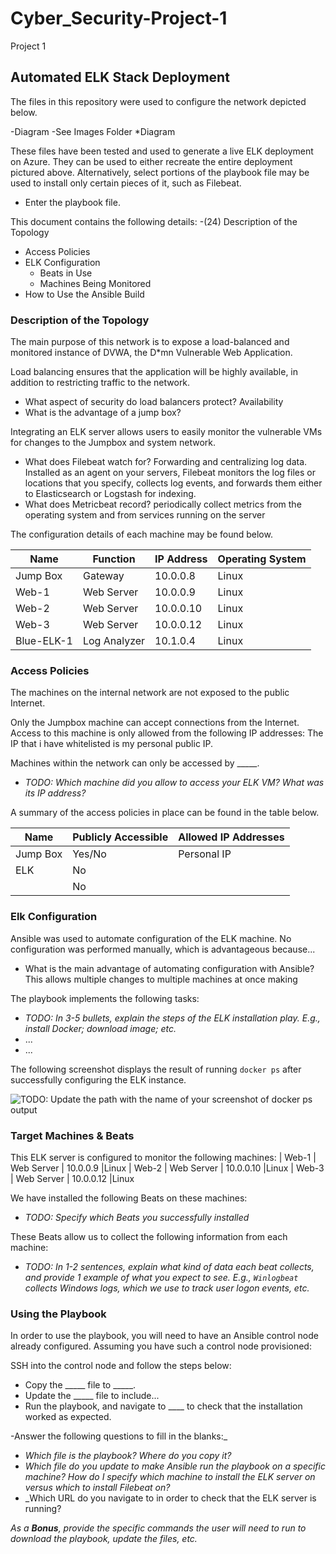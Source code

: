 # Cyber_Security-Project-1
Project 1
## Automated ELK Stack Deployment

The files in this repository were used to configure the network depicted below.

-Diagram
-See Images Folder *Diagram

These files have been tested and used to generate a live ELK deployment on Azure. They can be used to either recreate the entire deployment pictured above. Alternatively, select portions of the playbook file may be used to install only certain pieces of it, such as Filebeat.

  - Enter the playbook file.
  

This document contains the following details:
-(24) Description of the Topology
- Access Policies
- ELK Configuration
  - Beats in Use
  - Machines Being Monitored
- How to Use the Ansible Build


### Description of the Topology

The main purpose of this network is to expose a load-balanced and monitored instance of DVWA, the D*mn Vulnerable Web Application.

Load balancing ensures that the application will be highly available, in addition to restricting traffic to the network.
- What aspect of security do load balancers protect? Availability
- What is the advantage of a jump box?

Integrating an ELK server allows users to easily monitor the vulnerable VMs for changes to the Jumpbox and system network.
- What does Filebeat watch for?  Forwarding and centralizing log data. Installed as an agent on your servers, Filebeat monitors the log files or locations that you specify, collects log events, and forwards them either to Elasticsearch or Logstash for indexing.
- What does Metricbeat record? periodically collect metrics from the operating system and from services running on the server

The configuration details of each machine may be found below.

| Name   | Function | IP Address | Operating System |
|----------|----------|------------|------------------|
| Jump Box | Gateway  | 10.0.0.8  | Linux        
| Web-1 | Web Server | 10.0.0.9 |Linux
| Web-2 | Web Server | 10.0.0.10 |Linux
| Web-3 | Web Server | 10.0.0.12 |Linux
| Blue-ELK-1 |Log Analyzer |10.1.0.4|Linux

### Access Policies

The machines on the internal network are not exposed to the public Internet. 

Only the Jumpbox machine can accept connections from the Internet. Access to this machine is only allowed from the following IP addresses:
The IP that i have whitelisted is my personal public IP.

Machines within the network can only be accessed by _____.
- _TODO: Which machine did you allow to access your ELK VM? What was its IP address?_

A summary of the access policies in place can be found in the table below.

| Name     | Publicly Accessible | Allowed IP Addresses |
|----------|---------------------|----------------------|
| Jump Box | Yes/No              | Personal IP    |
| ELK      |   No                |                      |
|          |   No                |                      |

### Elk Configuration

Ansible was used to automate configuration of the ELK machine. No configuration was performed manually, which is advantageous because...
- What is the main advantage of automating configuration with Ansible? This allows multiple changes to multiple machines at once making

The playbook implements the following tasks:
- _TODO: In 3-5 bullets, explain the steps of the ELK installation play. E.g., install Docker; download image; etc._
- ...
- ...

The following screenshot displays the result of running `docker ps` after successfully configuring the ELK instance.

![TODO: Update the path with the name of your screenshot of docker ps output](Images/docker_ps_output.png)

### Target Machines & Beats
This ELK server is configured to monitor the following machines:
| Web-1 | Web Server | 10.0.0.9 |Linux
| Web-2 | Web Server | 10.0.0.10 |Linux
| Web-3 | Web Server | 10.0.0.12 |Linux

We have installed the following Beats on these machines:
- _TODO: Specify which Beats you successfully installed_

These Beats allow us to collect the following information from each machine:
- _TODO: In 1-2 sentences, explain what kind of data each beat collects, and provide 1 example of what you expect to see. E.g., `Winlogbeat` collects Windows logs, which we use to track user logon events, etc._

### Using the Playbook
In order to use the playbook, you will need to have an Ansible control node already configured. Assuming you have such a control node provisioned: 

SSH into the control node and follow the steps below:
- Copy the _____ file to _____.
- Update the _____ file to include...
- Run the playbook, and navigate to ____ to check that the installation worked as expected.

-Answer the following questions to fill in the blanks:_
- _Which file is the playbook? Where do you copy it?_
- _Which file do you update to make Ansible run the playbook on a specific machine? How do I specify which machine to install the ELK server on versus which to install Filebeat on?_
- _Which URL do you navigate to in order to check that the ELK server is running?

_As a **Bonus**, provide the specific commands the user will need to run to download the playbook, update the files, etc._

